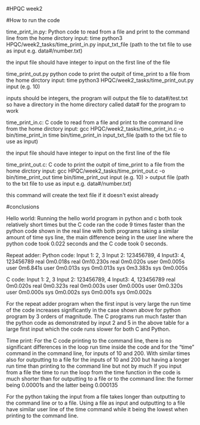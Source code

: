 #HPQC week2

#How to run the code

time_print_in.py:
Python code to read from a file and print to the command line
from the home dirctory input:  time python3 HPQC/week2_tasks/time_print_in.py input_txt_file (path to the txt file to use as input e.g. data#/number.txt)

the input file should have integer to input on the first line of the file 

time_print_out.py
python code to print the outpit of time_print to a file
from the home dirctory input:  time python3 HPQC/week2_tasks/time_print_out.py input (e.g. 10)

inputs should be integers, the program will output the file to data#/test.txt so have a directory in the home directory called data# for the program to work

time_print_in.c:
C code to read from a file and print to the command line
from the home dirctory input:
gcc HPQC/week2_tasks/time_print_in.c -o bin/time_print_in
time bin/time_print_in input_txt_file (path to the txt file to use as input)

the input file should have integer to input on the first line of the file 

time_print_out.c:
C code to print the outpit of time_print to a file
from the home dirctory input:
gcc HPQC/week2_tasks/time_print_out.c -o bin/time_print_out
time bin/time_print_out input (e.g. 10) > output file (path to the txt file to use as input e.g. data#/number.txt)

this command will create the text file if it doesn't exist already 

#conclusions

Hello world: Running the hello world program in python and c both took relatively short times but the C code ran the code 9 times faster than the python code shown in the real line with both programs taking a similar amount of time sys line, the main difference being in the user line where the python code took 0.022 seconds and the C code took 0 seconds.

Repeat adder: Python code: Input 1: 2, 3 Input 2: 123456789, 4 Input3: 4, 123456789 real 0m0.018s real 0m10.230s real 0m0.020s user 0m0.005s user 0m6.841s user 0m0.013s sys 0m0.013s sys 0m3.383s sys 0m0.005s

C code: Input 1: 2, 3 Input 2: 123456789, 4 Input3: 4, 123456789 real 0m0.020s real 0m0.323s real 0m0.003s user 0m0.000s user 0m0.320s user 0m0.000s sys 0m0.002s sys 0m0.001s sys 0m0.002s

For the repeat adder program when the first input is very large the run time of the code increases significantly in the case shown above for python program by 3 orders of magnitude. The C programs run much faster than the python code as demonstrated by input 2 and 5 in the above table for a large first input which the code runs slower for both C and Python.

Time print: For the C code printing to the command line, there is no significant differences in the loop run time inside the code and for the “time” command in the command line, for inputs of 10 and 200. With similar times also for outputting to a file for the inputs of 10 and 200 but having a longer run time than printing to the command line but not by much
If you input from a file the time to run the loop from the time function in the code is much shorter than for outputting to a file or to the command line: the former being 0.00001s and the latter being 0.000135

For the python taking the input from a file takes longer than outputting to the command line or to a file. Using a file as input and outputting to a file have similar user line of the time command while it being the lowest when printing to the command line. 
